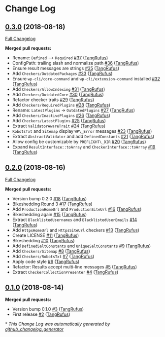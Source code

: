 # Change Log

## [0.3.0](https://github.com/ItinerisLtd/preflight-command/tree/0.3.0) (2018-08-18)
[Full Changelog](https://github.com/ItinerisLtd/preflight-command/compare/0.2.0...0.3.0)

**Merged pull requests:**

- Rename: `Defined` --\> `Required` [\#37](https://github.com/ItinerisLtd/preflight-command/pull/37) ([TangRufus](https://github.com/TangRufus))
- ConfigPath: trailing slash and normalize path [\#36](https://github.com/ItinerisLtd/preflight-command/pull/36) ([TangRufus](https://github.com/TangRufus))
- Ensure result messages are strings [\#35](https://github.com/ItinerisLtd/preflight-command/pull/35) ([TangRufus](https://github.com/TangRufus))
- Add `Checkers/OutdatedPackages` [\#33](https://github.com/ItinerisLtd/preflight-command/pull/33) ([TangRufus](https://github.com/TangRufus))
- Ensure `wp-cli/core-command` and `wp-cli/extension-command` installed [\#32](https://github.com/ItinerisLtd/preflight-command/pull/32) ([TangRufus](https://github.com/TangRufus))
- Add `Checkers/AllowIndexing` [\#31](https://github.com/ItinerisLtd/preflight-command/pull/31) ([TangRufus](https://github.com/TangRufus))
- Add `Checkers/OutdatedCore` [\#30](https://github.com/ItinerisLtd/preflight-command/pull/30) ([TangRufus](https://github.com/TangRufus))
- Refactor checker traits [\#29](https://github.com/ItinerisLtd/preflight-command/pull/29) ([TangRufus](https://github.com/TangRufus))
- Add `Checkers/RequiredPlugins` [\#28](https://github.com/ItinerisLtd/preflight-command/pull/28) ([TangRufus](https://github.com/TangRufus))
- Rename: `LatestPlugins` -\> `OutdatedPlugins` [\#27](https://github.com/ItinerisLtd/preflight-command/pull/27) ([TangRufus](https://github.com/TangRufus))
- Add `Checkers/InactivePlugins` [\#26](https://github.com/ItinerisLtd/preflight-command/pull/26) ([TangRufus](https://github.com/TangRufus))
- Add `Checkers/LatestPlugins` [\#25](https://github.com/ItinerisLtd/preflight-command/pull/25) ([TangRufus](https://github.com/TangRufus))
- Extract `ValidatorAwareTrait` [\#24](https://github.com/ItinerisLtd/preflight-command/pull/24) ([TangRufus](https://github.com/TangRufus))
- `RobotsTxt` and `Sitemap` display `WP\_Error` messages [\#23](https://github.com/ItinerisLtd/preflight-command/pull/23) ([TangRufus](https://github.com/TangRufus))
- Extract `AbstractValidator` and add `DefinedConstants` [\#21](https://github.com/ItinerisLtd/preflight-command/pull/21) ([TangRufus](https://github.com/TangRufus))
- Allow config be customizable by `PREFLIGHT\_DIR` [\#20](https://github.com/ItinerisLtd/preflight-command/pull/20) ([TangRufus](https://github.com/TangRufus))
- Expand `ResultInterface::toArray` and `CheckerInterface::toArray` [\#19](https://github.com/ItinerisLtd/preflight-command/pull/19) ([TangRufus](https://github.com/TangRufus))

## [0.2.0](https://github.com/ItinerisLtd/preflight-command/tree/0.2.0) (2018-08-16)
[Full Changelog](https://github.com/ItinerisLtd/preflight-command/compare/0.1.0...0.2.0)

**Merged pull requests:**

- Version bump 0.2.0 [\#18](https://github.com/ItinerisLtd/preflight-command/pull/18) ([TangRufus](https://github.com/TangRufus))
- Bikeshedding Round 3 [\#17](https://github.com/ItinerisLtd/preflight-command/pull/17) ([TangRufus](https://github.com/TangRufus))
- Add `ProductionHomeUrl` and `ProductionSiteUrl` [\#16](https://github.com/ItinerisLtd/preflight-command/pull/16) ([TangRufus](https://github.com/TangRufus))
- Bikeshedding again [\#15](https://github.com/ItinerisLtd/preflight-command/pull/15) ([TangRufus](https://github.com/TangRufus))
- Extract `BlacklistedUsernames` and `BlacklistedUserEmails` [\#14](https://github.com/ItinerisLtd/preflight-command/pull/14) ([TangRufus](https://github.com/TangRufus))
- Add `HttpsHomeUrl` and `HttpsSiteUrl` checkers [\#13](https://github.com/ItinerisLtd/preflight-command/pull/13) ([TangRufus](https://github.com/TangRufus))
- Create LICENSE [\#11](https://github.com/ItinerisLtd/preflight-command/pull/11) ([TangRufus](https://github.com/TangRufus))
- Bikeshedding [\#10](https://github.com/ItinerisLtd/preflight-command/pull/10) ([TangRufus](https://github.com/TangRufus))
- Add `DefinedSaltConstants` and `UniqueSaltConstants` [\#9](https://github.com/ItinerisLtd/preflight-command/pull/9) ([TangRufus](https://github.com/TangRufus))
- Add `Checkers/Sitemap` [\#8](https://github.com/ItinerisLtd/preflight-command/pull/8) ([TangRufus](https://github.com/TangRufus))
- Add `Checkers/RobotsTxt` [\#7](https://github.com/ItinerisLtd/preflight-command/pull/7) ([TangRufus](https://github.com/TangRufus))
- Apply code style [\#6](https://github.com/ItinerisLtd/preflight-command/pull/6) ([TangRufus](https://github.com/TangRufus))
- Refactor: Results accept multi-line messages  [\#5](https://github.com/ItinerisLtd/preflight-command/pull/5) ([TangRufus](https://github.com/TangRufus))
- Extract `CheckerCollectionPresenter` [\#4](https://github.com/ItinerisLtd/preflight-command/pull/4) ([TangRufus](https://github.com/TangRufus))

## [0.1.0](https://github.com/ItinerisLtd/preflight-command/tree/0.1.0) (2018-08-14)
**Merged pull requests:**

- Version bump 0.1.0 [\#3](https://github.com/ItinerisLtd/preflight-command/pull/3) ([TangRufus](https://github.com/TangRufus))
- First release [\#2](https://github.com/ItinerisLtd/preflight-command/pull/2) ([TangRufus](https://github.com/TangRufus))



\* *This Change Log was automatically generated by [github_changelog_generator](https://github.com/skywinder/Github-Changelog-Generator)*